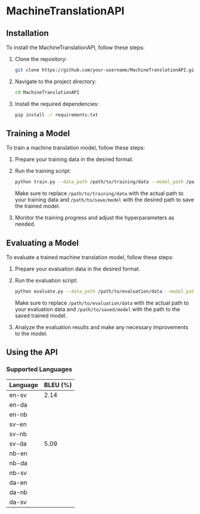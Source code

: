 # MachineTranslationAPI


## Installation

To install the MachineTranslationAPI, follow these steps:

1. Clone the repository:

    ```bash
    git clone https://github.com/your-username/MachineTranslationAPI.git
    ```

2. Navigate to the project directory:

    ```bash
    cd MachineTranslationAPI
    ```

3. Install the required dependencies:

    ```bash
    pip install -r requirements.txt
    ```

## Training a Model

To train a machine translation model, follow these steps:

1. Prepare your training data in the desired format.

2. Run the training script:

    ```bash
    python train.py --data_path /path/to/training/data --model_path /path/to/save/model
    ```

    Make sure to replace `/path/to/training/data` with the actual path to your training data and `/path/to/save/model` with the desired path to save the trained model.

3. Monitor the training progress and adjust the hyperparameters as needed.

## Evaluating a Model

To evaluate a trained machine translation model, follow these steps:

1. Prepare your evaluation data in the desired format.

2. Run the evaluation script:

    ```bash
    python evaluate.py --data_path /path/to/evaluation/data --model_path /path/to/saved/model
    ```

    Make sure to replace `/path/to/evaluation/data` with the actual path to your evaluation data and `/path/to/saved/model` with the path to the saved trained model.

3. Analyze the evaluation results and make any necessary improvements to the model.

## Using the API

### Supported Languages

| Language | BLEU (%) |
|----------|----------|
| en-sv | 2.14 |
| en-da |      |
| en-nb |      |
| sv-en |      |
| sv-nb |      |
| sv-da | 5.09 |
| nb-en |      |
| nb-da |      |
| nb-sv |      |
| da-en |      |
| da-nb |      |
| da-sv |      |